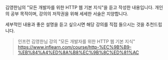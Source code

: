 
김영한님의 "모든 개발자를 위한 HTTP 웹 기본 지식"을 듣고 작성한 내용입니다. 개인의 공부 목적이며, 강의의 저작권을 위해 세세한 서술은 지양합니다.  
  
세부적인 내용과 좋은 설명을 듣고 싶으시면 해당 강의를 직접 들으시는 것을 추천드립니다.  

>인프런 김영한님 강의 "모든 개발자를 위한 HTTP 웹 기본 지식"
>https://www.inflearn.com/course/http-%EC%9B%B9-%EB%84%A4%ED%8A%B8%EC%9B%8C%ED%81%AC
